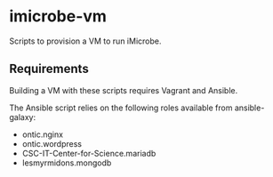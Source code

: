 # imicrobe-vm
Scripts to provision a VM to run iMicrobe.

## Requirements
Building a VM with these scripts requires Vagrant and Ansible.

The Ansible script relies on the following roles available from ansible-galaxy:
 + ontic.nginx
 + ontic.wordpress
 + CSC-IT-Center-for-Science.mariadb
 + lesmyrmidons.mongodb
  
